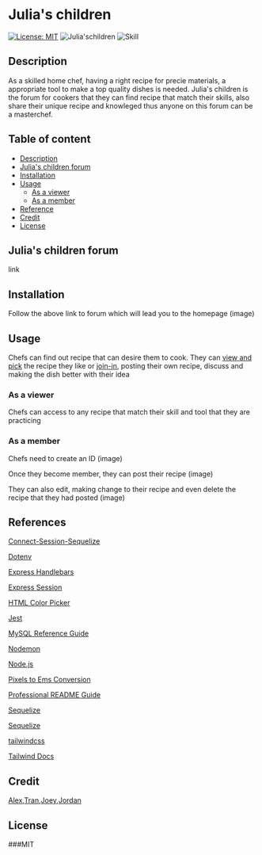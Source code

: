 # Julia's children
[![License: MIT](https://img.shields.io/badge/License-MIT-yellow.svg)](https://opensource.org/licenses/MIT)
![Julia'schildren](https://img.shields.io/badge/Project-Julia'%20Children-green)
![Skill](https://img.shields.io/badge/Skill%20included-npm%20HTML%20CSS%20JAVA-blue)

## Description
As a skilled home chef, having a right recipe for precie materials, a appropriate tool to make a top quality dishes is needed. Julia's children is the forum for cookers that they can find recipe that match their skills, also share their unique recipe and knowleged thus anyone on this forum can be a masterchef.

## Table of content
* [Description](#description)
* [Julia's children forum](#julias-children-forum)
* [Installation](#installation)
* [Usage](#usage)
    * [As a viewer](#as-a-viewer)
    * [As a member](#as-a-member)
* [Reference](#references)
* [Credit](#credit)
* [License](#license)

## Julia's children forum
link

## Installation
Follow the above link to forum which will lead you to the homepage 
(image)

## Usage
Chefs can find out recipe that can desire them to cook. They can [view and pick](#as-a-viewer) the recipe they like or [join-in](#as-a-member), posting their own recipe, discuss and making the dish better with their idea

### As a viewer
Chefs can access to any recipe that match their skill and tool that they are practicing
### As a member
Chefs need to create an ID (image)

Once they become member, they can post their recipe
 (image)

They can also edit, making change to their recipe and even delete the recipe that they had posted
(image)

## References
[Connect-Session-Sequelize](https://www.npmjs.com/package/connect-session-sequelize)

[Dotenv](https://www.npmjs.com/package/dotenv)

[Express Handlebars](https://www.npmjs.com/package/express-handlebars)

[Express Session](https://www.npmjs.com/package/express-session)

[HTML Color Picker](https://www.w3schools.com/colors/colors_picker.asp)

[Jest](https://jestjs.io/docs/getting-started)

[MySQL Reference Guide](https://coding-boot-camp.github.io/full-stack/mysql/mysql-reference-guide)

[Nodemon](https://www.npmjs.com/package/nodemon)

[Node.js](https://nodejs.org/api/path.html)

[Pixels to Ems Conversion](https://www.w3schools.com/tags/ref_pxtoemconversion.asp)

[Professional README Guide](https://coding-boot-camp.github.io/full-stack/github/professional-readme-guide)

[Sequelize](https://sequelize.org/v5/manual/getting-started.html)

[Sequelize](https://www.npmjs.com/package/sequelize)

[tailwindcss](https://www.npmjs.com/package/tailwindcss)

[Tailwind Docs](https://tailwindcss.com/docs/installation)

## Credit
[Alex],[Tran],[Joey],[Jordan]

## License
###MIT

[Alex]:https://github.com/AlexandertheGreat491
[Tran]:https://github.com/LoiT1020
[Joey]:https://github.com/J0J0C0DING
[Jordan]:https://github.com/J0J0C0DING




